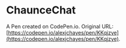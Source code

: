 # ChaunceChat

A Pen created on CodePen.io. Original URL: [https://codepen.io/alexjchayes/pen/KKqjzye](https://codepen.io/alexjchayes/pen/KKqjzye).


